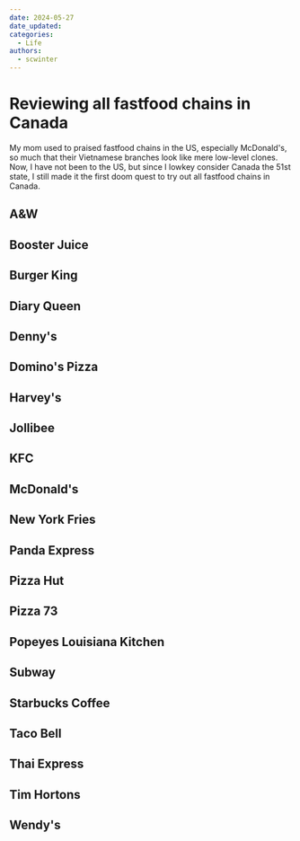 ```yaml
---
date: 2024-05-27
date_updated:
categories:
  - Life
authors:
  - scwinter
---
```


# Reviewing all fastfood chains in Canada

My mom used to praised fastfood chains in the US, especially McDonald's, so much that their Vietnamese branches look like mere low-level clones. Now, I have not been to the US, but since I lowkey consider Canada the 51st state, I still made it the first doom quest to try out all fastfood chains in Canada.

<!-- more -->

## A&W

## Booster Juice

## Burger King

## Diary Queen

## Denny's

## Domino's Pizza

## Harvey's

## Jollibee

## KFC

## McDonald's

## New York Fries

## Panda Express

## Pizza Hut

## Pizza 73

## Popeyes Louisiana Kitchen

## Subway

## Starbucks Coffee

## Taco Bell

## Thai Express

## Tim Hortons

## Wendy's